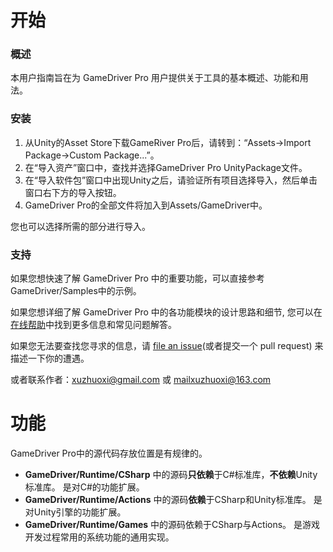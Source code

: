 # 开始

### 概述
本用户指南旨在为 GameDriver Pro 用户提供关于工具的基本概述、功能和用法。  

### 安装
1. 从Unity的Asset Store下载GameRiver Pro后，请转到：“Assets->Import Package->Custom Package...”。 
2. 在“导入资产”窗口中，查找并选择GameDriver Pro UnityPackage文件。 
3. 在“导入软件包”窗口中出现Unity之后，请验证所有项目选择导入，然后单击窗口右下方的导入按钮。
4. GameDriver Pro的全部文件将加入到Assets/GameDriver中。 

您也可以选择所需的部分进行导入。  

### 支持
如果您想快速了解 GameDriver Pro 中的重要功能，可以直接参考GameDriver/Samples中的示例。  

如果您想详细了解 GameDriver Pro 中的各功能模块的设计思路和细节, 您可以在[在线帮助](https://www.xuzhuoxi.com/GameDriver-Docs/)中找到更多信息和常见问题解答。  

如果您无法要查找您寻求的信息，请 [file an issue](https://github.com/xuzhuoxi/GameDriver-Docs/issues/new)(或者提交一个 pull request) 来描述一下你的遭遇。  

或者联系作者：xuzhuoxi@gmail.com 或 mailxuzhuoxi@163.com  

# 功能
GameDriver Pro中的源代码存放位置是有规律的。  
+ **GameDriver/Runtime/CSharp** 中的源码**只依赖**于C#标准库，**不依赖**Unity标准库。 是对C#的功能扩展。
+ **GameDriver/Runtime/Actions** 中的源码**依赖**于CSharp和Unity标准库。 是对Unity引擎的功能扩展。
+ **GameDriver/Runtime/Games** 中的源码依赖于CSharp与Actions。 是游戏开发过程常用的系统功能的通用实现。